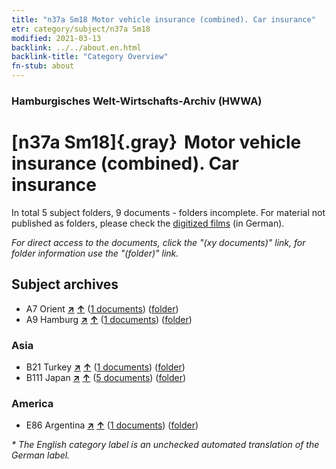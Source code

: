 ```yaml
---
title: "n37a Sm18 Motor vehicle insurance (combined). Car insurance"
etr: category/subject/n37a Sm18
modified: 2021-03-13
backlink: ../../about.en.html
backlink-title: "Category Overview"
fn-stub: about
---
```


### Hamburgisches Welt-Wirtschafts-Archiv (HWWA)
# [n37a Sm18]{.gray}&#8201; Motor vehicle insurance (combined). Car insurance&#160; 





In total 5 subject folders, 9 documents - folders incomplete.
For material not published as folders, please check the [digitized films](/film/h1_sh) (in German).

_For direct access to the documents, click the "(xy documents)" link, for folder information use the "(folder)" link._

## Subject archives


- A7 Orient [**&nearr;**](../../../geo/i/140902/about.en.html "Orient (all folders)") [**&uarr;**](../../../geo/about.en.html#A7 "Country category system") (<a href="https://pm20.zbw.eu/dfgview/sh/140902,145753" title="about: Orient : Motor vehicle insurance (combined). Car insurance" target="_blank">1 documents</a>) ([folder](http://purl.org/pressemappe20/folder/sh/140902,145753))
- A9 Hamburg [**&nearr;**](../../../geo/i/140905/about.en.html "Hamburg (all folders)") [**&uarr;**](../../../geo/about.en.html#A9 "Country category system") (<a href="https://pm20.zbw.eu/dfgview/sh/140905,145753" title="about: Hamburg : Motor vehicle insurance (combined). Car insurance" target="_blank">1 documents</a>) ([folder](http://purl.org/pressemappe20/folder/sh/140905,145753))

### Asia

- B21 Turkey [**&nearr;**](../../../geo/i/141111/about.en.html "Turkey (all folders)") [**&uarr;**](../../../geo/about.en.html#B21 "Country category system") (<a href="https://pm20.zbw.eu/dfgview/sh/141111,145753" title="about: Turkey : Motor vehicle insurance (combined). Car insurance" target="_blank">1 documents</a>) ([folder](http://purl.org/pressemappe20/folder/sh/141111,145753))
- B111 Japan [**&nearr;**](../../../geo/i/141272/about.en.html "Japan (all folders)") [**&uarr;**](../../../geo/about.en.html#B111 "Country category system") (<a href="https://pm20.zbw.eu/dfgview/sh/141272,145753" title="about: Japan : Motor vehicle insurance (combined). Car insurance" target="_blank">5 documents</a>) ([folder](http://purl.org/pressemappe20/folder/sh/141272,145753))

### America

- E86 Argentina [**&nearr;**](../../../geo/i/141692/about.en.html "Argentina (all folders)") [**&uarr;**](../../../geo/about.en.html#E86 "Country category system") (<a href="https://pm20.zbw.eu/dfgview/sh/141692,145753" title="about: Argentina : Motor vehicle insurance (combined). Car insurance" target="_blank">1 documents</a>) ([folder](http://purl.org/pressemappe20/folder/sh/141692,145753))


_* The English category label is an unchecked automated translation of the German label._

